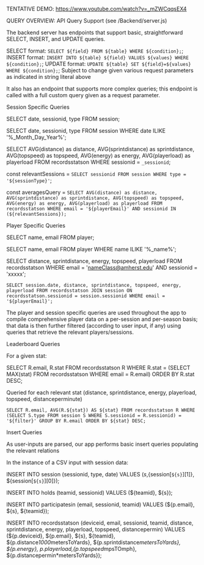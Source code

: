TENTATIVE DEMO: https://www.youtube.com/watch?v=_mZWCqqsEX4


QUERY OVERVIEW: 
API Query Support (see /Backend/server.js)

The backend server has endpoints that support basic, straightforward SELECT, INSERT, and UPDATE queries.

SELECT format: `SELECT ${field} FROM ${table} WHERE ${condition};`;
INSERT format: `INSERT INTO ${table} ${field} VALUES ${values} WHERE ${condition};`;
UPDATE format: `UPDATE ${table} SET ${field}=${values} WHERE ${condition};`;
Subject to change given various request parameters as indicated in string literal above 

It also has an endpoint that supports more complex queries; this endpoint is called with a full custom query given as a request parameter. 



Session Specific Queries 

SELECT date, sessionid, type FROM session;

SELECT date, sessionid, type FROM session WHERE date ILIKE '%_Month_Day_Year%';

SELECT AVG(distance) as distance, AVG(sprintdistance) as sprintdistance, AVG(topspeed) as topspeed, AVG(energy) as energy, AVG(playerload) as playerload FROM recordsstatson WHERE sessionid = `_sessionid`;


const relevantSessions = `SELECT sessionid FROM session WHERE type = '${sessionType}'`;

const averagesQuery = `SELECT AVG(distance) as distance, AVG(sprintdistance) as sprintdistance, AVG(topspeed) as topspeed, AVG(energy) as energy, AVG(playerload) as playerload FROM recordsstatson WHERE email = '${playerEmail}' AND sessionid IN (${relevantSessions});`



Player Specific Queries 

SELECT name, email FROM player;

SELECT name, email FROM player WHERE name ILIKE '%_name%';

SELECT distance, sprintdistance, energy, topspeed, playerload FROM recordsstatson WHERE email = 'nameClass@amherst.edu' AND sessionid = 'xxxxx';

`SELECT session.date, distance, sprintdistance, topspeed, energy, playerload FROM recordsstatson JOIN session ON recordsstatson.sessionid = session.sessionid WHERE email = '${playerEmail}';` 

The player and session specific queries are used throughout the app to compile comprehensive player data on a per-session and per-season basis; that data is then further filtered (according to user input, if any) using queries that retrieve the relevant players/sessions. 



Leaderboard Queries  

For a given stat: 

SELECT R.email, R.stat FROM recordsstatson R WHERE R.stat = (SELECT MAX(stat) FROM recordsstatson WHERE email = R.email) ORDER BY R.stat DESC;

Queried for each relevant stat (distance, sprintdistance, energy, playerload, topspeed, distanceperminute)

`SELECT R.email, AVG(R.${stat}) AS ${stat} FROM recordsstatson R WHERE (SELECT S.type FROM session S WHERE S.sessionid = R.sessionid) = '${filter}' GROUP BY R.email ORDER BY ${stat} DESC;`



Insert Queries 

As user-inputs are parsed, our app performs basic insert queries populating the relevant relations

In the instance of a CSV input with session data: 

INSERT INTO session (sessionid, type, date) VALUES (${s},${session[`${s}`][1]}, ${session[`${s}`][0]});

INSERT INTO holds (teamid, sessionid) VALUES (${teamid}, ${s});

INSERT INTO participatesin (email, sessionid, teamid) VALUES (${p.email}, ${s}, ${teamid});

INSERT INTO recordsstatson (deviceid, email, sessionid, teamid, distance, sprintdistance, energy, playerload, topspeed, distancepermin) 
VALUES (${p.deviceid}, ${p.email}, ${s}, ${teamid}, ${p.distance*1000*metersToYards}, ${p.sprintdistance*metersToYards}, ${p.energy}, ${p.playerload},${p.topspeed*mpsTOmph}, ${p.distancepermin*metersToYards});












